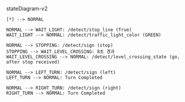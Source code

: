 stateDiagram-v2

    [*] --> NORMAL

    NORMAL --> WAIT_LIGHT: /detect/stop_line (True)
    WAIT_LIGHT --> NORMAL: /detect/traffic_light_color (GREEN)

    NORMAL --> STOPPING: /detect/sign (stop)
    STOPPING --> WAIT_LEVEL_CROSSING: 8초 경과
    WAIT_LEVEL_CROSSING --> NORMAL: /detect/level_crossing_state (go, after stop received)

    NORMAL --> LEFT_TURN: /detect/sign (left)
    LEFT_TURN --> NORMAL: Turn Completed

    NORMAL --> RIGHT_TURN: /detect/sign (right)
    RIGHT_TURN --> NORMAL: Turn Completed

